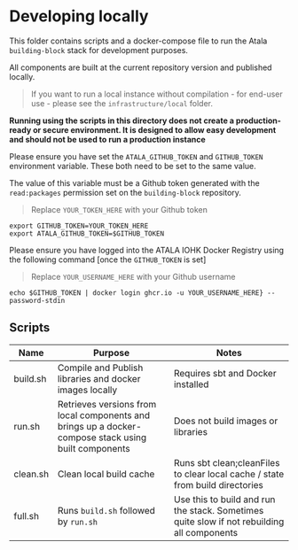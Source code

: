 # Developing locally

This folder contains scripts and a docker-compose file to run the Atala `building-block` stack for development purposes.

All components are built at the current repository version and published locally. 

> If you want to run a local instance without compilation - for end-user use - please see the `infrastructure/local` folder. 

**Running using the scripts in this directory does not create a production-ready or secure environment. It is designed to allow easy development and should not be used to run a production instance**

Please ensure you have set the `ATALA_GITHUB_TOKEN` and `GITHUB_TOKEN` environment variable. These both need to be set to the same value. 

The value of this variable must be a Github token generated with the  `read:packages` permission set on the `building-block` repository.

> Replace `YOUR_TOKEN_HERE` with your Github token

```
export GITHUB_TOKEN=YOUR_TOKEN_HERE
export ATALA_GITHUB_TOKEN=$GITHUB_TOKEN
```

Please ensure you have logged into the ATALA IOHK Docker Registry using the following command [once the `GITHUB_TOKEN` is set]

> Replace `YOUR_USERNAME_HERE` with your Github username

```
echo $GITHUB_TOKEN | docker login ghcr.io -u YOUR_USERNAME_HERE} --password-stdin
```

## Scripts

| Name     | Purpose                                                                                              | Notes                                                                                      |
| -------- | ---------------------------------------------------------------------------------------------------- | ------------------------------------------------------------------------------------------ |
| build.sh | Compile and Publish libraries and docker images locally                                              | Requires sbt and Docker installed                                                          |
| run.sh   | Retrieves versions from local components and brings up a docker-compose stack using built components | Does not build images or libraries                                                         |
| clean.sh | Clean local build cache                                                                              | Runs sbt clean;cleanFiles to clear local cache / state from build directories              |
| full.sh  | Runs `build.sh` followed by `run.sh`                                                                 | Use this to build and run the stack. Sometimes quite slow if not rebuilding all components |
